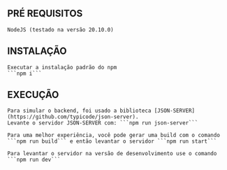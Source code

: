 ## PRÉ REQUISITOS
    NodeJS (testado na versão 20.10.0) 

## INSTALAÇÃO
    Executar a instalação padrão do npm
    ```npm i```

## EXECUÇÃO
    Para simular o backend, foi usado a biblioteca [JSON-SERVER](https://github.com/typicode/json-server).
    Levante o servidor JSON-SERVER com: ```npm run json-server```

    Para uma melhor experiência, você pode gerar uma build com o comando ```npm run build``` e então levantar o servidor ```npm run start```

    Para levantar o servidor na versão de desenvolvimento use o comando ```npm run dev```

